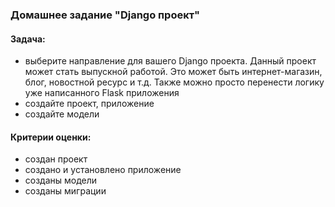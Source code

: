 ### Домашнее задание "Django проект"
#### Задача:
- выберите направление для вашего Django проекта.
  Данный проект может стать выпускной работой.
  Это может быть интернет-магазин, блог, новостной ресурс и т.д.
  Также можно просто перенести логику уже написанного Flask приложения
- создайте проект, приложение
- создайте модели
#### Критерии оценки:
- создан проект
- создано и установлено приложение
- созданы модели
- созданы миграции
